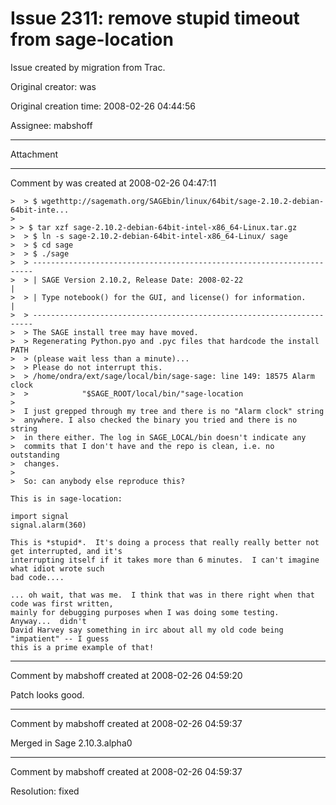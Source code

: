 # Issue 2311: remove stupid timeout from sage-location

Issue created by migration from Trac.

Original creator: was

Original creation time: 2008-02-26 04:44:56

Assignee: mabshoff




---

Attachment


---

Comment by was created at 2008-02-26 04:47:11


```
>  > $ wgethttp://sagemath.org/SAGEbin/linux/64bit/sage-2.10.2-debian-64bit-inte...
>  
> > $ tar xzf sage-2.10.2-debian-64bit-intel-x86_64-Linux.tar.gz
>  > $ ln -s sage-2.10.2-debian-64bit-intel-x86_64-Linux/ sage
>  > $ cd sage
>  > $ ./sage
>  > ----------------------------------------------------------------------
>  > | SAGE Version 2.10.2, Release Date: 2008-02-22                      |
>  > | Type notebook() for the GUI, and license() for information.        |
>  > ----------------------------------------------------------------------
>  > The SAGE install tree may have moved.
>  > Regenerating Python.pyo and .pyc files that hardcode the install PATH
>  > (please wait less than a minute)...
>  > Please do not interrupt this.
>  > /home/ondra/ext/sage/local/bin/sage-sage: line 149: 18575 Alarm clock
>  >            "$SAGE_ROOT/local/bin/"sage-location
>  
>  I just grepped through my tree and there is no "Alarm clock" string
>  anywhere. I also checked the binary you tried and there is no string
>  in there either. The log in SAGE_LOCAL/bin doesn't indicate any
>  commits that I don't have and the repo is clean, i.e. no outstanding
>  changes.
>  
>  So: can anybody else reproduce this?

This is in sage-location:

import signal   
signal.alarm(360)

This is *stupid*.  It's doing a process that really really better not get interrupted, and it's
interrupting itself if it takes more than 6 minutes.  I can't imagine what idiot wrote such 
bad code....

... oh wait, that was me.  I think that was in there right when that code was first written,
mainly for debugging purposes when I was doing some testing.  Anyway...  didn't
David Harvey say something in irc about all my old code being "impatient" -- I guess
this is a prime example of that!

```



---

Comment by mabshoff created at 2008-02-26 04:59:20

Patch looks good.


---

Comment by mabshoff created at 2008-02-26 04:59:37

Merged in Sage 2.10.3.alpha0


---

Comment by mabshoff created at 2008-02-26 04:59:37

Resolution: fixed
